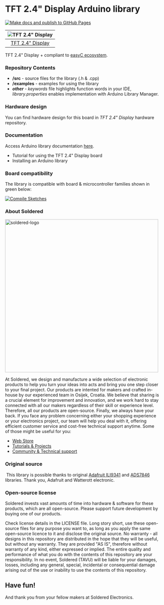 # TFT 2.4" Display Arduino library

[![Make docs and publish to GitHub Pages](https://github.com/SolderedElectronics/Soldered-Generic-Arduino-Library/actions/workflows/make_docs.yml/badge.svg?branch=dev)](https://github.com/SolderedElectronics/Soldered-Generic-Arduino-Library/actions/workflows/make_docs.yml)

| ![TFT 2.4" Display](https://upload.wikimedia.org/wikipedia/commons/8/8f/Example_image.svg) |
| :---------------------------------------------------------------------------------------------: |
| [TFT 2.4" Display](https://www.solde.red/333211)                                                            |

TFT 2.4" Display + compliant to [easyC ecosystem](https://www.soldered.com/en/easyC). 

### Repository Contents
- **/src** - source files for the library (.h & .cpp)
- **/examples** - examples for using the library
- ***other*** - *keywords* file highlights function words in your IDE, *library.properties* enables implementation with Arduino Library Manager.

### Hardware design
You can find hardware design for this board in *TFT 2.4" Display* hardware repository.

### Documentation

Access Arduino library documentation [here](https://SolderedElectronics.github.io/Soldered-Generic-Arduino-Library/).

- Tutorial for using the TFT 2.4" Display board
- Installing an Arduino library

### Board compatibility

The library is compatible with board & microcontroller families shown in green below: 

[![Compile Sketches](http://github-actions.40ants.com/SolderedElectronics/Soldered-Generic-Arduino-Library/matrix.svg?branch=dev&only=Compile%20Sketches)](https://github.com/SolderedElectronics/Soldered-Generic-Arduino-Library/actions/workflows/compile_test.yml)


### About Soldered
<img src="https://raw.githubusercontent.com/e-radionicacom/Soldered-Generic-Arduino-Library/dev/extras/Soldered-logo-color.png" alt="soldered-logo" width="500"/>

At Soldered, we design and manufacture a wide selection of electronic products to help you turn your ideas into acts and bring you one step closer to your final project. Our products are intented for makers and crafted in-house by our experienced team in Osijek, Croatia. We believe that sharing is a crucial element for improvement and innovation, and we work hard to stay connected with all our makers regardless of their skill or experience level. Therefore, all our products are open-source. Finally, we always have your back. If you face any problem concerning either your shopping experience or your electronics project, our team will help you deal with it, offering efficient customer service and cost-free technical support anytime. Some of those might be useful for you:

- [Web Store](https://www.soldered.com/shop)
- [Tutorials & Projects](https://soldered.com/learn)
- [Community & Technical support](https://soldered.com/community)


### Original source
​
This library is possible thanks to original [Adafruit ILI9341](https://github.com/adafruit/Adafruit_ILI9341) and [ADS7846](https://github.com/watterott/Arduino-Libs/tree/master/ADS7846) libraries. Thank you, Adafruit and Watterott electronic. 


### Open-source license
Soldered invests vast amounts of time into hardware & software for these products, which are all open-source. Please support future development by buying one of our products. 

Check license details in the LICENSE file. Long story short, use these open-source files for any purpose you want to, as long as you apply the same open-source licence to it and disclose the original source. No warranty - all designs in this repository are distributed in the hope that they will be useful, but without any warranty. They are provided "AS IS", therefore without warranty of any kind, either expressed or implied. The entire quality and performance of what you do with the contents of this repository are your responsibility. In no event, Soldered (TAVU) will be liable for your damages, losses, including any general, special, incidental or consequential damage arising out of the use or inability to use the contents of this repository. 

## Have fun! 
And thank you from your fellow makers at Soldered Electronics.